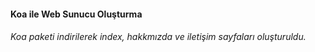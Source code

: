 #### Koa ile Web Sunucu Oluşturma
###### Koa paketi indirilerek index, hakkmızda ve iletişim sayfaları oluşturuldu.
